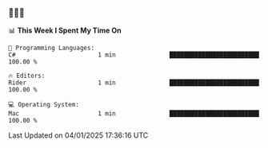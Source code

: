 ### 👋👋👋
<!--START_SECTION:waka-->
📊 **This Week I Spent My Time On** 

```text
💬 Programming Languages: 
C#                       1 min               █████████████████████████   100.00 % 

🔥 Editors: 
Rider                    1 min               █████████████████████████   100.00 % 

💻 Operating System: 
Mac                      1 min               █████████████████████████   100.00 % 
```


 Last Updated on 04/01/2025 17:36:16 UTC
<!--END_SECTION:waka-->
